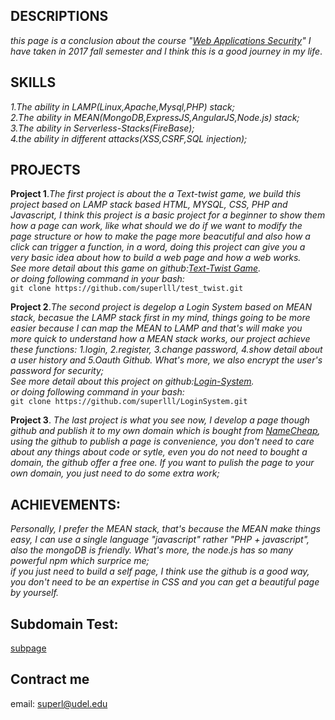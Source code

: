 ## DESCRIPTIONS
_this page is a conclusion about the course "[Web Applications Security](http://websec.prof.ninja/)" I have taken in 2017 fall semester and I think this is a good journey in my life_.


## SKILLS
_1.The ability in LAMP(Linux,Apache,Mysql,PHP) stack;<br>
2.The ability in MEAN(MongoDB,ExpressJS,AngularJS,Node.js) stack;<br>
3.The ability in Serverless-Stacks(FireBase);<br>
4.the ability in different attacks(XSS,CSRF,SQL injection);<br>_


## PROJECTS

**Project 1**._The first project is about the a Text-twist game, we build this project based on LAMP stack based HTML, MYSQL, CSS, PHP and Javascript, I think this project is a basic project for a beginner to show them how a page can work, like what should we do if we want to modify the  page structure or how to make the page more beacutiful and also how a click can trigger a function, in a word, doing this project can give you a very basic idea about how to build a web page and how a web works.<br>
See more detail about this game on github:[Text-Twist Game](https://github.com/superlll/test_twist).<br>
or doing following command in your bash:<br>_
`git clone https://github.com/superlll/test_twist.git`


**Project 2**._The second project is degelop a Login System based on MEAN stack, becasue the LAMP stack first in my mind, things going to be more easier because I can map the MEAN to LAMP and that's will make you more quick to understand how a MEAN stack works, our project achieve these functions: 1.login, 2.register, 3.change password, 4.show detail about a user history and 5.Oauth Github. What's more, we also encrypt the user's password for security;<br>_
_See more detail about this project on github:[Login-System](https://github.com/superlll/LoginSystem).<br>
or doing following command in your bash:<br>_
`git clone https://github.com/superlll/LoginSystem.git` 


**Project 3**. _The last project is what you see now, I develop a page though github and publish it to my own domain which is bought from [NameCheap](https://www.namecheap.com/), using the github to publish a page is convenience, you don't need to care about any things about code or sytle, even you do not need to bought a domain, the github offer a free one. If you want to pulish the page to your own domain, you just need to do some extra work;_ <br>


## ACHIEVEMENTS:<br>

_Personally, I prefer the MEAN stack, that's because the MEAN make things easy, I can use a single language "javascript" rather "PHP + javascript", also the mongoDB is friendly. What's more, the node.js has so many powerful npm which surprice me;_<br>
_if you just need to build a self page, I think use the github is a good way, you don't need to be an expertise in CSS and you can get a beautiful page by yourself._

## Subdomain Test:
[subpage](test.superl.me)

## Contract me
email: superl@udel.edu
